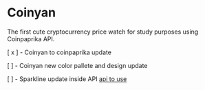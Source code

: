 # Coinyan

The first cute cryptocurrency price watch for study purposes using Coinpaprika API.

[ x ] - Coinyan to coinpaprika update

[ ] - Coinyan new color pallete and design update

[ ] - Sparkline update inside API [api to use](https://graphsv2.coinpaprika.com/currency/data/btc-bitcoin/7d/?quote=usd)